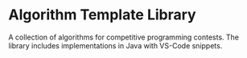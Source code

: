 # Algorithm Template Library
A collection of algorithms for competitive programming contests. The library includes implementations in Java with VS-Code snippets.
